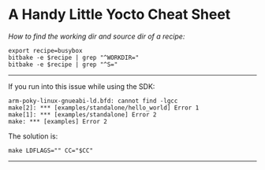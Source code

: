 # A Handy Little Yocto Cheat Sheet

_How to find the working dir and source dir of a recipe:_

	export recipe=busybox
	bitbake -e $recipe | grep "^WORKDIR="
	bitbake -e $recipe | grep "^S="

- - -

If you run into this issue while using the SDK:

	arm-poky-linux-gnueabi-ld.bfd: cannot find -lgcc
	make[2]: *** [examples/standalone/hello_world] Error 1
	make[1]: *** [examples/standalone] Error 2
	make: *** [examples] Error 2

The solution is:

	make LDFLAGS="" CC="$CC"
- - -
